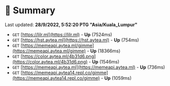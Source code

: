 # 📖 Summary
Last updated: **28/9/2022, 5:52:20 PTG "Asia/Kuala_Lumpur"**

- `GET` [https://lilr.ml](https://lilr.ml) - **Up** (7524ms)
- `GET` [https://hst.aytea.ml](https://hst.aytea.ml) - **Up** (754ms)
- `GET` [https://memeapi.aytea.ml/gimme](https://memeapi.aytea.ml/gimme) - **Up** (18366ms)
- `GET` [https://color.aytea.ml/4b31d6.png](https://color.aytea.ml/4b31d6.png) - **Up** (1546ms)
- `GET` [https://memeapi.aytea.ml](https://memeapi.aytea.ml) - **Up** (736ms)
- `GET` [https://memeapi.aytea14.repl.co/gimme](https://memeapi.aytea14.repl.co/gimme) - **Up** (1059ms)
